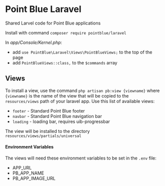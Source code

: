 # Point Blue Laravel

Shared Larvel code for Point Blue applications

Install with command `composer require pointblue/laravel`  

In *app/Console/Kernel.php*:  
 - add `use PointBlue\Laravel\Views\PointBlueViews;` to the top of the page 
 - add `PointBlueViews::class,` to the `$commands` array
  
## Views

To install a view, use the command `php artisan pb:view {viewname}` 
where `{viewname}` is the name of the view that will be copied to the 
`resources/views` path of your laravel app. Use this list of available 
views:  

  - `footer` - Standard Point Blue footer
  - `navbar` - Standard Point Blue navigation bar
  - `loading` - loading bar, requires uib-progressbar
  
The view will be installed to the directory
`resources/views/partials/universal`

#### Environment Variables

The views will need these environment variables to be set in the `.env` file:

- APP_URL
- PB_APP_NAME
- PB_APP_IMAGE_URL
